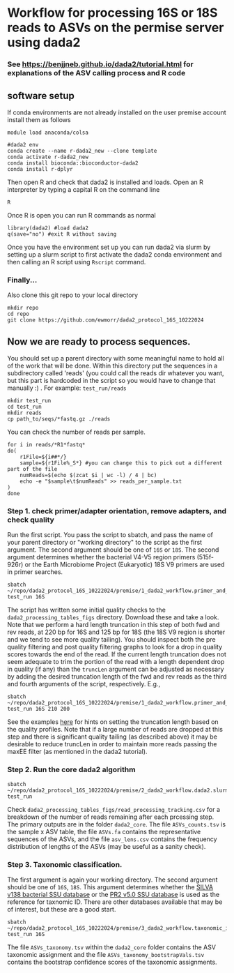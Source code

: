 # Workflow for processing 16S or 18S reads to ASVs on the permise server using dada2
### See https://benjjneb.github.io/dada2/tutorial.html for explanations of the ASV calling process and R code 
## software setup
If conda environments are not already installed on the user premise account install them as follows
```
module load anaconda/colsa

#dada2 env
conda create --name r-dada2_new --clone template
conda activate r-dada2_new
conda install bioconda::bioconductor-dada2
conda install r-dplyr
```

Then open R and check that dada2 is installed and loads. Open an R interpreter by typing a capital R on the command line
```
R
```
Once R is open you can run R commands as normal
```
library(dada2) #load dada2 
q(save="no") #exit R without saving
```
Once you have the environment set up you can run dada2 via slurm by setting up a slurm script to first activate the dada2 conda environment and then calling an R script using `Rscript` command. 

### Finally...
Also clone this git repo to your local directory
```
mkdir repo
cd repo
git clone https://github.com/ewmorr/dada2_protocol_16S_10222024
```

## Now we are ready to process sequences. 
You should set up a parent directory with some meaningful name to hold all of the work that will be done. Within this directory put the sequences in a subdirectory called 'reads' (you could call the reads dir whatever you want, but this part is hardcoded in the script so you would have to change that manually :) . For example: `test_run/reads`
```
mkdir test_run
cd test_run
mkdir reads
cp path_to/seqs/*fastq.gz ./reads
```
You can check the number of reads per sample.
```
for i in reads/*R1*fastq*
do(
    r1File=${i##*/}
    sample=${r1File%_S*} #you can change this to pick out a different part of the file
    numReads=$(echo $(zcat $i | wc -l) / 4 | bc)
    echo -e "$sample\t$numReads" >> reads_per_sample.txt
)
done
```

### Step 1. check primer/adapter orientation, remove adapters, and check quality
Run the first script. You pass the script to sbatch, and pass the name of your parent directory or "working directory" to the script as the first argument. The second argument should be one of `16S` or `18S`. The second argument determines whether the bacterial V4-V5 region primers (515f-926r) or the Earth Microbiome Project (Eukaryotic) 18S V9 primers are used in primer searches. 
```
sbatch ~/repo/dada2_protocol_16S_10222024/premise/1_dada2_workflow.primer_and_qual_checks.slurm test_run 16S
```
The script has written some initial quality checks to the `dada2_processing_tables_figs` directory. Download these and take a look. Note that we perform a hard length truncation in this step of both fwd and rev reads, at 220 bp for 16S and 125 bp for 18S (the 18S V9 region is shorter and we tend to see more quality tailing). You should inspect both the pre quality filtering and post quality filtering graphs to look for a drop in quality scores towards the end of the read. If the current length truncation does not seem adequate to trim the portion of the read with a length dependent drop in quality (if any) than the `truncLen` argument can be adjusted as necessary by adding the desired truncation length of the fwd and rev reads as the third and fourth arguments of the script, respectively. E.g., 
```
sbatch ~/repo/dada2_protocol_16S_10222024/premise/1_dada2_workflow.primer_and_qual_checks.slurm test_run 16S 210 200
```
See the examples [here](https://benjjneb.github.io/dada2/tutorial.html) for hints on setting the truncation length based on the quality profiles. Note that if a large number of reads are dropped at this step and there is significant quality tailing (as described above) it may be desirable to reduce truncLen in order to maintain more reads passing the maxEE filter (as mentioned in the dada2 tutorial).

### Step 2. Run the core dada2 algorithm

```
sbatch ~/repo/dada2_protocol_16S_10222024/premise/2_dada2_workflow.dada2.slurm test_run
```
Check `dada2_processing_tables_figs/read_processing_tracking.csv` for a breakdown of the number of reads remaining after each prcessing step. The primary outputs are in the folder `dada2_core`. The file `ASVs_counts.tsv` is the sample x ASV table, the file `ASVs.fa` contains the representative sequences of the ASVs, and the file `asv_lens.csv` contains the frequency distribution of lengths of the ASVs (may be useful as a sanity check).

### Step 3. Taxonomic classification. 
The first argument is again your working directory. The second argument should be one of `16S`, `18S`. This argument determines whether the [SILVA v138 bacterial SSU database](https://benjjneb.github.io/dada2/training.html) or the [PR2 v5.0 SSU database](https://eukaryome.org) is used as the reference for taxnomic ID. There are other databases available that may be of interest, but these are a good start.
```
sbatch ~/repo/dada2_protocol_16S_10222024/premise/3_dada2_workflow.taxonomic_id.slurm test_run 16S
```
The file `ASVs_taxonomy.tsv` within the `dada2_core` folder contains the ASV taxonomic assignment and the file `ASVs_taxonomy_bootstrapVals.tsv` contains the bootstrap confidence scores of the taxonomic assignments.
